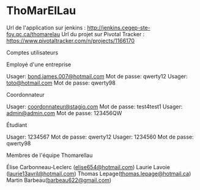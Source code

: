 ThoMarElLau
===========

Url de l'application sur jenkins : http://jenkins.cegep-ste-foy.qc.ca/thomarelau
Url du projet sur Pivotal Tracker : https://www.pivotaltracker.com/n/projects/1166170


Comptes utilisateurs

Employé d'une entreprise

  Usager: bond.james.007@hotmail.com
  Mot de passe: qwerty12
  Usager: toto@hotmail.com
  Mot de passe: qwerty98

Coordonnateur

  Usager: coordonnateur@stagio.com
  Mot de passe: test4test1
  Usager: admin@admin.com
  Mot de passe: 123456QW

Étudiant

  Usager: 1234567
  Mot de passe: qwerty12
  Usager: 1234560
  Mot de passe: qwerty98


Membres de l'équipe Thomarellau

Élise Carbonneau-Leclerc (elise654@hotmail.com)
Laurie Lavoie (laurie13avril@hotmail.com)
Thomas Lepage(thomas.lepage@hotmail.ca)
Martin Barbeau(barbeau622@gmail.com)
